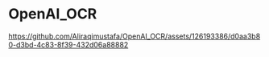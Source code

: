 # OpenAI_OCR


https://github.com/Aliraqimustafa/OpenAI_OCR/assets/126193386/d0aa3b80-d3bd-4c83-8f39-432d06a88882



